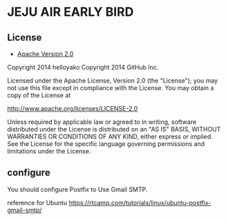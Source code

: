# JEJU AIR EARLY BIRD

## License

* [Apache Version 2.0](http://www.apache.org/licenses/LICENSE-2.0.html)


Copyright 2014 helloyako 
Copyright 2014 GitHub Inc.

Licensed under the Apache License, Version 2.0 (the "License");
you may not use this file except in compliance with the License.
You may obtain a copy of the License at

http://www.apache.org/licenses/LICENSE-2.0

Unless required by applicable law or agreed to in writing, software
distributed under the License is distributed on an "AS IS" BASIS,
WITHOUT WARRANTIES OR CONDITIONS OF ANY KIND, either express or implied.
See the License for the specific language governing permissions and
limitations under the License.

## configure
You should configure Postfix to Use Gmail SMTP.

reference for Ubuntu
https://rtcamp.com/tutorials/linux/ubuntu-postfix-gmail-smtp/
